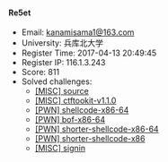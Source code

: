 #### Re5et  

* Email: kanamisama1@163.com  
* University: 兵库北大学  
* Register Time: 2017-04-13 20:49:45  
* Register IP: 116.1.3.243  
* Score: 811  
* Solved challenges: 
  * [[MISC] source](https://github.com/SniperOJ/Challenges/blob/master/web/source.json)  
  * [[MISC] ctftookit-v1.1.0](https://github.com/SniperOJ/Challenges/blob/master/web/ctftookit-v1.1.0.json)  
  * [[PWN] shellcode-x86-64](https://github.com/SniperOJ/Challenges/blob/master/web/shellcode-x86-64.json)  
  * [[PWN] bof-x86-64](https://github.com/SniperOJ/Challenges/blob/master/web/bof-x86-64.json)  
  * [[PWN] shorter-shellcode-x86-64](https://github.com/SniperOJ/Challenges/blob/master/web/shorter-shellcode-x86-64.json)  
  * [[PWN] shorter-shellcode-x86](https://github.com/SniperOJ/Challenges/blob/master/web/shorter-shellcode-x86.json)  
  * [[MISC] signin](https://github.com/SniperOJ/Challenges/blob/master/web/signin.json)  
